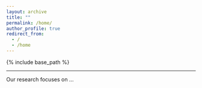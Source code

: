 ```yaml
---
layout: archive
title: ""
permalink: /home/
author_profile: true
redirect_from:
  - /
  - /home
---
```


{% include base_path %}

---
Our research focuses on ...
